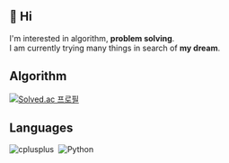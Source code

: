 ## 👋 Hi
I'm interested in algorithm, **problem solving**.  
I am currently trying many things in search of **my dream**.

## Algorithm
[![Solved.ac 프로필](http://mazassumnida.wtf/api/v2/generate_badge?boj=tktj12)](https://solved.ac/tktj12) </br>

## Languages
<img alt="cplusplus" src ="https://img.shields.io/badge/C/C++-red.svg?&style=flat&logo=cplusplus&logoColor=00599C"/>&nbsp; <img alt="Python" src ="https://img.shields.io/badge/Python-yellow.svg?&style=flat&logo=Python&logoColor=3178C63"/>
